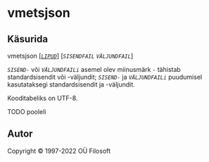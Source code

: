 # vmetsjson <a name="algus"></a>

## Käsurida

vmetsjson \[[*`LIPUD`*](#lippude_kirjeldus)\] [*`SISENDFAIL`* *`VÄLJUNDFAIL`*] 

*`SISEND-`* või *`VÄLJUNDFAILi`* asemel olev miinusmärk ```-``` tähistab standardsisendit või -väljundit; *`SISEND-`* ja *`VÄLJUNDFAILi`* puudumisel kasutataksegi standardsisendit ja -väljundit.

Kooditabeliks on UTF-8.

TODO pooleli

## Autor

Copyright © 1997-2022 OÜ Filosoft
